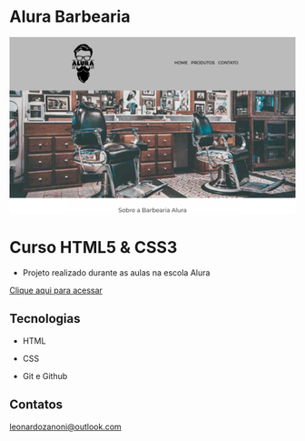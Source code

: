 # Alura Barbearia

![preview](./.github/indexpreview.png)

# Curso HTML5 & CSS3

- Projeto realizado durante as aulas na escola Alura

[Clique aqui para acessar](https://leonardozanoni.github.io/Aprendendo-HTML5-e-CSS3/index.html)

## Tecnologias

- HTML

- CSS

- Git e Github

## Contatos

leonardozanoni@outlook.com